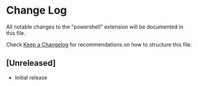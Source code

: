 # Change Log

All notable changes to the "powershell" extension will be documented in this file.

Check [Keep a Changelog](http://keepachangelog.com/) for recommendations on how to structure this file.

## [Unreleased]

- Initial release
